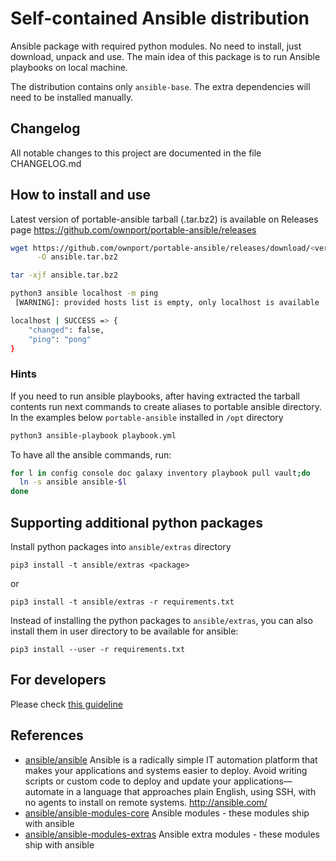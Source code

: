 # Self-contained Ansible distribution

Ansible package with required python modules. No need to install, just download, unpack and use. The main idea of this package is to run Ansible playbooks on local machine.

The distribution contains only `ansible-base`. The extra dependencies will need to be installed manually. 

## Changelog

All notable changes to this project are documented in the file CHANGELOG.md

## How to install and use

Latest version of portable-ansible tarball (.tar.bz2) is available on
Releases page https://github.com/ownport/portable-ansible/releases

```sh
wget https://github.com/ownport/portable-ansible/releases/download/<version>/portable-ansible-<version>-py3.tar.bz2 \
      -O ansible.tar.bz2

tar -xjf ansible.tar.bz2

python3 ansible localhost -m ping
 [WARNING]: provided hosts list is empty, only localhost is available

localhost | SUCCESS => {
    "changed": false,
    "ping": "pong"
}
```

### Hints

If you need to run ansible playbooks, after having extracted the tarball contents run next commands to create aliases to portable ansible directory. In the examples below `portable-ansible` installed in `/opt` directory
```sh
python3 ansible-playbook playbook.yml
```

To have all the ansible commands, run:
```sh
for l in config console doc galaxy inventory playbook pull vault;do
  ln -s ansible ansible-$l
done
```

## Supporting additional python packages

Install python packages into `ansible/extras` directory
```
pip3 install -t ansible/extras <package>
```
or 
```
pip3 install -t ansible/extras -r requirements.txt
```

Instead of installing the python packages to `ansible/extras`, you can also install them in user directory to be available for ansible:
```
pip3 install --user -r requirements.txt
```

## For developers

Please check [this guideline](docs/development.md)

## References

- [ansible/ansible](https://github.com/ansible/ansible) Ansible is a radically simple IT automation platform that makes your applications and systems easier to deploy. Avoid writing scripts or custom code to deploy and update your applications— automate in a language that approaches plain English, using SSH, with no agents to install on remote systems. http://ansible.com/
- [ansible/ansible-modules-core](https://github.com/ansible/ansible-modules-core) Ansible modules - these modules ship with ansible
- [ansible/ansible-modules-extras](https://github.com/ansible/ansible-modules-extras) Ansible extra modules - these modules ship with ansible
